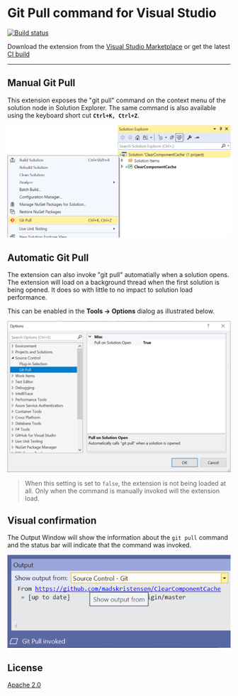 # Git Pull command for Visual Studio

[![Build status](https://ci.appveyor.com/api/projects/status/gqt5p9jo2qc3jxvi?svg=true)](https://ci.appveyor.com/project/madskristensen/gitpull)

Download the extension from the [Visual Studio Marketplace](https://marketplace.visualstudio.com/items?itemName=MadsKristensen.GitPull) or get the latest [CI build](http://vsixgallery.com/extension/c71355fb-bd6f-4235-a3b0-0ebaa2bad36f/)

--------------------------------------

## Manual Git Pull
This extension exposes the "git pull" command on the context menu of the solution node in Solution Explorer. The same command is also available using the keyboard short cut **`Ctrl+K, Ctrl+Z`**.

![Guids and IDs](art/context-menu.png)

## Automatic Git Pull
The extension can also invoke "git pull" automatially when a solution opens. The extension will load on a background thread when the first solution is being opened. It does so with little to no impact to solution load performance.

This can be enabled in the **Tools -> Options** dialog as illustrated below.

![Options](art/options.png)

> When this setting is set to `false`, the extension is not being loaded at all. Only when the command is manually invoked will the extension load.

## Visual confirmation
The Output Window will show the information about the `git pull` command and the status bar will indicate that the command was invoked.

![Statusbar](art/statusbar.png)

## License
[Apache 2.0](LICENSE)